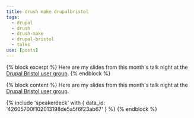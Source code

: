```yaml
---
title: drush make drupalbristol
tags:
  - drupal
  - drush
  - drush-make
  - drupal-bristol
  - talks
use: [posts]
---
```

{% block excerpt %}
Here are my slides from this month's talk night at the [Drupal Bristol user group](https://groups.drupal.org/bristol-and-west-uk).
{% endblock %}

{% block content %}
Here are my slides from this month's talk night at the [Drupal Bristol user group](https://groups.drupal.org/bristol-and-west-uk).

{% include 'speakerdeck' with { data_id: '42605700f102013198de5a5f6f23ab67' } %}
{% endblock %}
